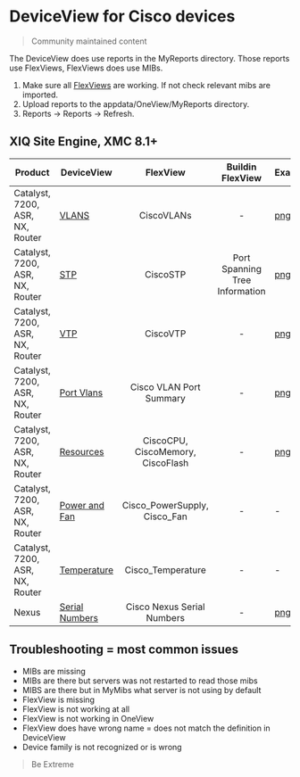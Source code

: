 # DeviceView for Cisco devices
>Community maintained content

The DeviceView does use reports in the MyReports directory. Those reports use FlexViews, FlexViews does use MIBs.

1. Make sure all [FlexViews](../../FlexView/Cisco_Systems/README.md) are working. If not check relevant mibs are imported.
2. Upload reports to the appdata/OneView/MyReports directory.
3. Reports -> Reports -> Refresh.

## XIQ Site Engine, XMC 8.1+

| Product  | DeviceView   | FlexView   | Buildin FlexView | Example   |
| -------- | ------------ |:----------:|:----------------:| --------- |
| Catalyst, 7200, ASR, NX, Router|[VLANS](xml/DeviceViewCiscoVlans.xml?raw=true)|CiscoVLANs| - |[png](sample/VLANs.png?raw=true)|
| Catalyst, 7200, ASR, NX, Router|[STP](xml/DeviceViewCiscoStp.xml?raw=true)|CiscoSTP|Port Spanning Tree Information|[png](sample/STP.png?raw=true)|
| Catalyst, 7200, ASR, NX, Router|[VTP](xml/DeviceViewCiscoVtp.xml?raw=true)|CiscoVTP| - |[png](sample/VTP.png?raw=true)|
| Catalyst, 7200, ASR, NX, Router|[Port Vlans](xml/DeviceViewCiscoPortVlans.xml?raw=true)|Cisco VLAN Port Summary| - |[png](sample/PortVlans.png?raw=true)|
| Catalyst, 7200, ASR, NX, Router|[Resources](xml/DeviceViewCiscoResources.xml?raw=true)|CiscoCPU, CiscoMemory, CiscoFlash| - |[png](sample/Resources.png?raw=true)|
| Catalyst, 7200, ASR, NX, Router|[Power and Fan](xml/DeviceViewCiscoHWStatus.xml?raw=true)|Cisco_PowerSupply, Cisco_Fan| - | - |
| Catalyst, 7200, ASR, NX, Router|[Temperature](xml/DeviceViewCiscoPortVlans.xml?raw=true)|Cisco_Temperature| - | - |
| Nexus |[Serial Numbers](xml/DeviceViewNexusSerials.xml?raw=true)|Cisco Nexus Serial Numbers| - |[png](sample/NexusSerials.png?raw=true)|

## Troubleshooting = most common issues
* MIBs are missing
* MIBs are there but servers was not restarted to read those mibs
* MIBS are there but in MyMibs what server is not using by default
* FlexView is missing
* FlexView is not working at all
* FlexView is not working in OneView 
* FlexView does have wrong name = does not match the definition in DeviceView
* Device family is not recognized or is wrong

>Be Extreme